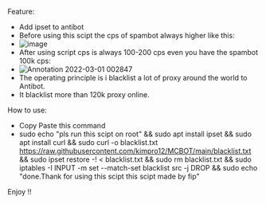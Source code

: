 Feature: 
- Add ipset to antibot
- Before using this scipt the cps of spambot always higher like this:
- ![image](https://user-images.githubusercontent.com/95573884/156032045-208207e8-5203-43bc-a607-1449579728b7.png)
- After using script cps is always 100-200 cps even you have the spambot 100k cps:
- ![Annotation 2022-03-01 002847](https://user-images.githubusercontent.com/95573884/156032300-e50d1b49-6451-4eca-82d9-03019f2ee9e7.png)
- The operating principle is i blacklist a lot of proxy around the world to Antibot.
- It blacklist more than 120k proxy online.

How to use:
- Copy Paste this command 
- sudo echo "pls run this scipt on root" && sudo apt install ipset && sudo apt install curl && sudo curl -o blacklist.txt https://raw.githubusercontent.com/kimpro12/MCBOT/main/blacklist.txt && sudo ipset restore -! < blacklist.txt && sudo rm blacklist.txt && sudo iptables -I INPUT -m set --match-set blacklist src -j DROP && sudo echo "done.Thank for using this scipt this scipt made by fip"

Enjoy !!
